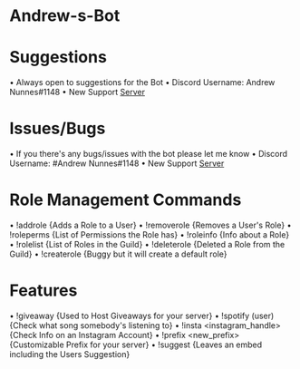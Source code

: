 # Andrew-s-Bot

# Suggestions
• Always open to suggestions for the Bot
• Discord Username: Andrew Nunnes#1148 
• New Support [Server](https://discord.gg/TyRn2HC)

# Issues/Bugs
• If you there's any bugs/issues with the bot please let me know
• Discord Username: #Andrew Nunnes#1148
• New Support [Server](https://discord.gg/TyRn2HC)

# Role Management Commands
• !addrole <user> <rolename> {Adds a Role to a User}
• !removerole <user> <rolename> {Removes a User's Role}
• !roleperms <rolename> {List of Permissions the Role has}
• !roleinfo <rolename> {Info about a Role}
• !rolelist {List of Roles in the Guild}
• !deleterole <rolename> {Deleted a Role from the Guild}
• !createrole <name> {Buggy but it will create a default role}

# Features
• !giveaway {Used to Host Giveaways for your server}
• !spotify (user) {Check what song somebody's listening to}
• !insta <instagram_handle> {Check Info on an Instagram Account}
• !prefix <new_prefix> {Customizable Prefix for your server}
• !suggest <suggestion> {Leaves an embed including the Users Suggestion}
